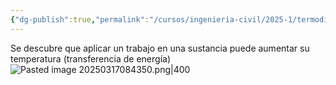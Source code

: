 ```yaml
---
{"dg-publish":true,"permalink":"/cursos/ingenieria-civil/2025-1/termodinamica/unidad-1/3-energia-calor-y-trabajo/experimento-de-joule/","tags":["I1IIQ1003"]}
---
```


Se descubre que aplicar un trabajo en una sustancia puede aumentar su temperatura (transferencia de energía)
![Pasted image 20250317084350.png|400](/img/user/Cursos/Ingenier%C3%ADa%20Civil/2025-1/Termodin%C3%A1mica/Unidad%201/attachments/Pasted%20image%2020250317084350.png)
